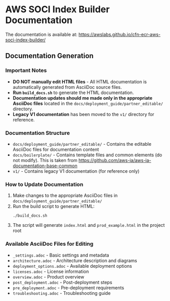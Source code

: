 # AWS SOCI Index Builder Documentation
The documentation is available at: https://awslabs.github.io/cfn-ecr-aws-soci-index-builder/

## Documentation Generation

### Important Notes

- **DO NOT manually edit HTML files** - All HTML documentation is automatically generated from AsciiDoc source files.
- **Run `build_docs.sh`** to generate the HTML documentation.
- **Documentation updates should me made only in the appropriate AsciiDoc files** located in the `docs/deployment_guide/partner_editable/` directory.
- **Legacy V1 documentation** has been moved to the `v1/` directory for reference.

### Documentation Structure

- `docs/deployment_guide/partner_editable/` - Contains the editable AsciiDoc files for documentation content
- `docs/boilerplate/` - Contains template files and common elements (do not modify). This is taken from https://github.com/aws-ia/aws-ia-documentation-base-common
- `v1/` - Contains legacy V1 documentation (for reference only)

### How to Update Documentation

1. Make changes to the appropriate AsciiDoc files in `docs/deployment_guide/partner_editable/`
2. Run the build script to generate HTML:
   ```
   ./build_docs.sh
   ```
3. The script will generate `index.html` and `prod_example.html` in the project root

### Available AsciiDoc Files for Editing

- `_settings.adoc` - Basic settings and metadata
- `architecture.adoc` - Architecture description and diagrams
- `deployment_options.adoc` - Available deployment options
- `licenses.adoc` - License information
- `overview.adoc` - Product overview
- `post_deployment.adoc` - Post-deployment steps
- `pre_deployment.adoc` - Pre-deployment requirements
- `troubleshooting.adoc` - Troubleshooting guide
